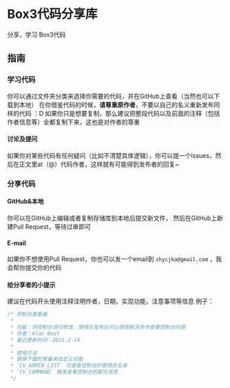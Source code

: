 # Box3代码分享库
分享，学习 Box3代码

## 指南

### 学习代码

你可以通过文件夹分类来选择你需要的代码，并在GitHub上查看（当然也可以下载到本地）
在你借鉴代码的时候，**请尊重原作者**，不要以自己的名义重新发布同样的代码 ：D
如果你只是想要复制，那么建议把整段代码以及前面的注释（包括作者信息等）全都复制下来，这也是对作者的尊重

#### 讨论及提问
如果你对某些代码有任何疑问（比如不清楚具体逻辑），你可以提一个Issues，然后在正文里at（@）代码作者，这样就有可能得到发布者的回复~

### 分享代码

#### GitHub&本地
你可以在GitHub上编辑或者复制存储库到本地后提交新文件， 然后在GitHub上新建Pull Request，等待过审即可

#### E-mail
如果你不想使用Pull Request，你也可以发一个email到 `shycjka@gmail.com` ，我会帮你提交你的代码

#### 给分享者的小提示
建议在代码开头使用注释注明作者，日期，实现功能，注意事项等信息
例子：
```javascript
/* 控制台查看器
 * 
 * 功能：将控制台进行修改，使得在发布后可以使用聊天命令查看控制台内容
 * 作者：Alan Best
 * 最近更新时间：2021-2-14
 * 
 * 使用方法
 * 替换下面的常量来自定义功能
 * `CV_ADMIN_LIST` 可查看控制台的管理员名单
 * `CV_COMMAND` 触发查看控制台的聊天信息
 */


```
